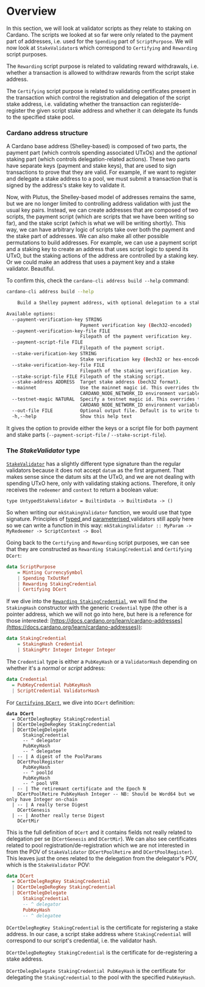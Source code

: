 # Overview

In this section, we will look at validator scripts as they relate to staking on Cardano. The scripts we looked at so far were only related to the payment part of addresses, i.e. used for the `Spending` part of `ScriptPurpose`. We will now look at `StakeValidator`s which correspond to `Certifying` and `Rewarding` script purposes.

The `Rewarding` script purpose is related to validating reward withdrawals, i.e. whether a transaction is allowed to withdraw rewards from the script stake address.

The `Certifying` script purpose is related to validating certificates present in the transaction which control the registration and delegation of the script stake address, i.e. validating whether the transaction can register/de-register the given script stake address and whether it can delegate its funds to the specified stake pool.

### Cardano address structure

A Cardano base address (Shelley-based) is composed of two parts, the payment part (which controls spending associated UTxOs) and the _optional_ staking part (which controls delegation-related actions). These two parts have separate keys (payment and stake keys), that are used to sign transactions to prove that they are valid. For example, if we want to register and delegate a stake address to a pool, we must submit a transaction that is signed by the address's stake key to validate it.

Now, with Plutus, the Shelley-based model of addresses remains the same, but we are no longer limited to controlling address validation with just the usual key pairs. Instead, we can create addresses that are composed of two scripts, the payment script (which are scripts that we have been writing so far), and the stake script (which is what we will be writing shortly). This way, we can have arbitrary logic of scripts take over both the payment and the stake part of addresses. We can also make all other possible permutations to build addresses. For example, we can use a payment script and a staking key to create an address that uses script logic to spend its UTxO, but the staking actions of the address are controlled by a staking key. Or we could make an address that uses a payment key and a stake validator. Beautiful.

To confirm this, check the `cardano-cli address build --help` command:

```bash
cardano-cli address build --help

    Build a Shelley payment address, with optional delegation to a stake address.

Available options:
  --payment-verification-key STRING
                           Payment verification key (Bech32-encoded)
  --payment-verification-key-file FILE
                           Filepath of the payment verification key.
  --payment-script-file FILE
                           Filepath of the payment script.
  --stake-verification-key STRING
                           Stake verification key (Bech32 or hex-encoded).
  --stake-verification-key-file FILE
                           Filepath of the staking verification key.
  --stake-script-file FILE Filepath of the staking script.
  --stake-address ADDRESS  Target stake address (bech32 format).
  --mainnet                Use the mainnet magic id. This overrides the
                           CARDANO_NODE_NETWORK_ID environment variable
  --testnet-magic NATURAL  Specify a testnet magic id. This overrides the
                           CARDANO_NODE_NETWORK_ID environment variable
  --out-file FILE          Optional output file. Default is to write to stdout.
  -h,--help                Show this help text
```

It gives the option to provide either the keys or a script file for both payment and stake parts (`--payment-script-file` / `--stake-script-file`).

### The _StakeValidator_ type

[`StakeValidator`](https://input-output-hk.github.io/plutus-apps/main/plutus-ledger/html/Ledger-Typed-Scripts.html#t:UntypedStakeValidator) has a slightly different type signature than the regular validators because it does not accept `datum` as the first argument. That makes sense since the datum sits at the UTxO, and we are not dealing with spending UTxO here, only with validating staking actions. Therefore, it only receives the `redeemer` and `context` to return a boolean value:

`type UntypedStakeValidator = BuiltinData -> BuiltinData -> ()`

So when writing our `mkStakingValidator` function, we would use that type signature. Principles of [typed ](broken-reference)and [parameterised ](broken-reference)validators still apply here so we can write a function in this way: `mkStakingValidator :: MyParam -> MyRedeemer -> ScriptContext -> Bool`

Going back to the `Certifying` and `Rewarding` script purposes, we can see that they are constructed as `Rewarding StakingCredential` and `Certifying DCert`:

```haskell
data ScriptPurpose
    = Minting CurrencySymbol
    | Spending TxOutRef
    | Rewarding StakingCredential
    | Certifying DCert
```

If we dive into the [`Rewarding StakingCredential`](https://input-output-hk.github.io/plutus-apps/main/plutus-ledger-api/html/Plutus-V1-Ledger-Api.html#g:13), we will find the `StakingHash` constructor with the generic `Credential` type (the other is a pointer address, which we will not go into here, but here is a reference for those interested: [https://docs.cardano.org/learn/cardano-addresses](https://docs.cardano.org/learn/cardano-addresses)):

```haskell
data StakingCredential
    = StakingHash Credential
    | StakingPtr Integer Integer Integer
```

The `Credential` type is either a `PubKeyHash` or a `ValidatorHash` depending on whether it's a _normal_ or _script_ address:

```haskell
data Credential
  = PubKeyCredential PubKeyHash
  | ScriptCredential ValidatorHash
```

For [`Certifying DCert`](https://input-output-hk.github.io/plutus-apps/main/plutus-ledger-api/html/Plutus-V2-Ledger-Api.html#t:DCert), we dive into `DCert` definition:

<pre class="language-haskell"><code class="lang-haskell"><strong>data DCert
</strong>  = DCertDelegRegKey StakingCredential
  | DCertDelegDeRegKey StakingCredential
  | DCertDelegDelegate
      StakingCredential
      -- ^ delegator
      PubKeyHash
      -- ^ delegatee
  | -- | A digest of the PoolParams
    DCertPoolRegister
      PubKeyHash
      -- ^ poolId
      PubKeyHash
      -- ^ pool VFR
  | -- | The retiremant certificate and the Epoch N
    DCertPoolRetire PubKeyHash Integer -- NB: Should be Word64 but we only have Integer on-chain
  | -- | A really terse Digest
    DCertGenesis
  | -- | Another really terse Digest
    DCertMir
</code></pre>

This is the full definition of `DCert` and it contains fields not really related to delegation per se (`DCertGenesis` and `DCertMir`). We can also see certificates related to pool registration/de-registration which we are not interested in from the POV of `StakeValidator` (`DCertPoolRetire` and `DCertPoolRegister`). This leaves just the ones related to the delegation from the delegator's POV, which is the `StakeValidator` POV:

```haskell
data DCert
  = DCertDelegRegKey StakingCredential
  | DCertDelegDeRegKey StakingCredential
  | DCertDelegDelegate
      StakingCredential
      -- ^ delegator
      PubKeyHash
      -- ^ delegatee
```

`DCertDelegRegKey StakingCredential` is the certificate for registering a stake address. In our case, a script stake address where `StakingCredential` will correspond to our script's credential, i.e. the validator hash.

`DCertDelegDeRegKey StakingCredential` is the certificate for de-registering a stake address.

`DCertDelegDelegate StakingCredential PubKeyHash` is the certificate for delegating the `StakingCredential` to the pool with the specified `PubKeyHash`.
